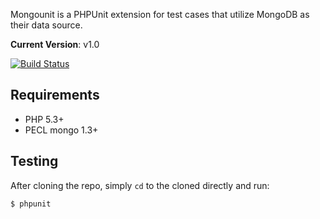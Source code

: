 Mongounit is a PHPUnit extension for test cases that utilize MongoDB as their data source.

__Current Version__: v1.0

[![Build Status](https://secure.travis-ci.org/zumba/mongounit.png)](http://travis-ci.org/zumba/mongounit)

## Requirements

* PHP 5.3+
* PECL mongo 1.3+

## Testing

After cloning the repo, simply `cd` to the cloned directly and run:

```shell
$ phpunit
```
